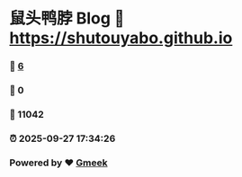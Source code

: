 # 鼠头鸭脖 Blog :link: https://shutouyabo.github.io 
### :page_facing_up: [6](https://shutouyabo.github.io/tag.html) 
### :speech_balloon: 0 
### :hibiscus: 11042 
### :alarm_clock: 2025-09-27 17:34:26 
### Powered by :heart: [Gmeek](https://github.com/Meekdai/Gmeek)
